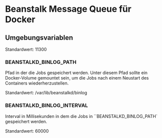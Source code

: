 # Beanstalk Message Queue für Docker

## Umgebungsvariablen

Standardwert: 11300

### BEANSTALKD_BINLOG_PATH

Pfad in der die Jobs gespeichert werden. Unter diesem Pfad sollte ein Docker-Volume gemountet sein, um die Jobs nach
einem Neustart des Containers wiederherzustellen.  

Standardwert: /var/lib/beanstalkd/binlog

### BEANSTALKD_BINLOG_INTERVAL

Interval in Millisekunden in dem die Jobs in ``BEANSTALKD_BINLOG_PATH` gespeichert werden.

Standardwert: 60000
